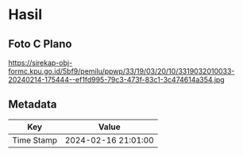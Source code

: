 # Hasil

## Foto C Plano

https://sirekap-obj-formc.kpu.go.id/5bf9/pemilu/ppwp/33/19/03/20/10/3319032010033-20240214-175444--ef1fd995-79c3-473f-83c1-3c474614a354.jpg


## Metadata

| Key        | Value               |
| ---------- | ------------------- |
| Time Stamp | 2024-02-16 21:01:00 |



